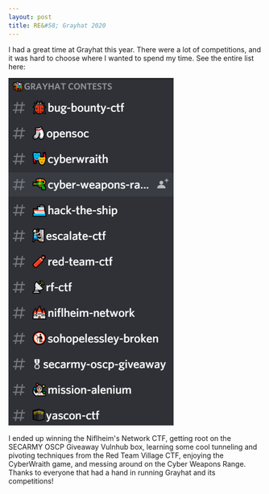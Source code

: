 ```yaml
---
layout: post
title: RE&#58; Grayhat 2020
---
```


I had a great time at Grayhat this year. There were a lot of competitions, and it was hard to choose where I wanted to spend my time. See the entire list here:

![comps](/images/conf/grayhat20/comp.png)

I ended up winning the Niflheim's Network CTF, getting root on the SECARMY OSCP Giveaway Vulnhub box, learning some cool tunneling and pivoting techniques from the Red Team Village CTF, enjoying the CyberWraith game, and messing around on the Cyber Weapons Range. Thanks to everyone that had a hand in running Grayhat and its competitions!
